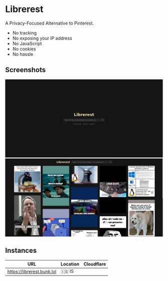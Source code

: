 # Librerest
A Privacy-Focused Alternative to Pinterest.
- No tracking
- No exposing your IP address
- No JavaScript
- No cookies
- No hassle

## Screenshots
![Index](./screenshots/index.png)
![Results](./screenshots/results.png)

## Instances
| URL | Location | Cloudflare |
|-|-|-|
| https://librerest.bunk.lol | 🇮🇸 IS ||